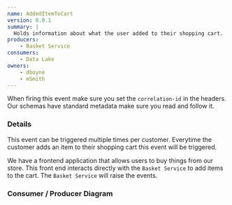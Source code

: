 ```yaml
---
name: AddedItemToCart
version: 0.0.1
summary: |
  Holds information about what the user added to their shopping cart.
producers:
    - Basket Service
consumers:
    - Data Lake
owners:
    - dboyne
    - mSmith
---
```


<Admonition>When firing this event make sure you set the `correlation-id` in the headers. Our schemas have standard metadata make sure you read and follow it.</Admonition>

### Details

This event can be triggered multiple times per customer. Everytime the customer adds an item to their shopping cart this event will be triggered.

We have a frontend application that allows users to buy things from our store. This front end interacts directly with the `Basket Service` to add items to the cart. The `Basket Service` will raise the events.


### Consumer / Producer Diagram

<Mermaid />

<Schema />